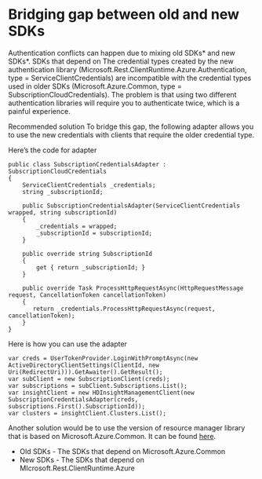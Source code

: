 # Bridging gap between old and new SDKs

Authentication conflicts can happen due to mixing old SDKs* and new SDKs*. SDKs that depend on  The credential types created by the new authentication library (Microsoft.Rest.ClientRuntime.Azure.Authentication, type = ServiceClientCredentials)  are incompatible with the credential types  used in older SDKs (Microsoft.Azure.Common, type = SubscriptionCloudCredentials). The problem is that using two different authentication libraries will require you to authenticate twice, which is a painful experience.   

Recommended solution
To bridge this gap, the following adapter allows you to use the new credentials with clients that require the older credential type.

Here’s the code for adapter
```
public class SubscriptionCredentialsAdapter : SubscriptionCloudCredentials
{
    ServiceClientCredentials _credentials;
    string _subscriptionId;
 
    public SubscriptionCredentialsAdapter(ServiceClientCredentials wrapped, string subscriptionId)
    {
        _credentials = wrapped;
        _subscriptionId = subscriptionId;
    }
    
    public override string SubscriptionId
    {
        get { return _subscriptionId; }
    }
 
    public override Task ProcessHttpRequestAsync(HttpRequestMessage request, CancellationToken cancellationToken)
    {
       return _credentials.ProcessHttpRequestAsync(request, cancellationToken);
    }
}
```

Here is how you can use the adapter
```
var creds = UserTokenProvider.LoginWithPromptAsync(new ActiveDirectoryClientSettings(ClientId, new Uri(RedirectUri))).GetAwaiter().GetResult();
var subClient = new SubscriptionClient(creds);
var subscriptions = subClient.Subscriptions.List();
var insightClient = new HDInsightManagementClient(new SubscriptionCredentialsAdapter(creds, subscriptions.First().SubscriptionId));
var clusters = insightClient.Clusters.List();
```

Another solution would be to use the version of resource manager library that is based on Microsoft.Azure.Common. It can be found [here](https://www.nuget.org/packages/Microsoft.Azure.Management.Resources/).



* Old SDKs - The SDKs that depend on Microsoft.Azure.Common 
* New SDKs - The SDKs that depend on MIcrosoft.Rest.ClientRuntime.Azure
